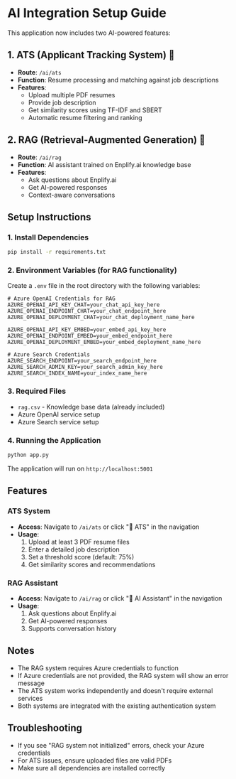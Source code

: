 # AI Integration Setup Guide

This application now includes two AI-powered features:

## 1. ATS (Applicant Tracking System) 🤖
- **Route**: `/ai/ats`
- **Function**: Resume processing and matching against job descriptions
- **Features**:
  - Upload multiple PDF resumes
  - Provide job description
  - Get similarity scores using TF-IDF and SBERT
  - Automatic resume filtering and ranking

## 2. RAG (Retrieval-Augmented Generation) 💬
- **Route**: `/ai/rag`
- **Function**: AI assistant trained on Enplify.ai knowledge base
- **Features**:
  - Ask questions about Enplify.ai
  - Get AI-powered responses
  - Context-aware conversations

## Setup Instructions

### 1. Install Dependencies
```bash
pip install -r requirements.txt
```

### 2. Environment Variables (for RAG functionality)
Create a `.env` file in the root directory with the following variables:

```env
# Azure OpenAI Credentials for RAG
AZURE_OPENAI_API_KEY_CHAT=your_chat_api_key_here
AZURE_OPENAI_ENDPOINT_CHAT=your_chat_endpoint_here
AZURE_OPENAI_DEPLOYMENT_CHAT=your_chat_deployment_name_here

AZURE_OPENAI_API_KEY_EMBED=your_embed_api_key_here
AZURE_OPENAI_ENDPOINT_EMBED=your_embed_endpoint_here
AZURE_OPENAI_DEPLOYMENT_EMBED=your_embed_deployment_name_here

# Azure Search Credentials
AZURE_SEARCH_ENDPOINT=your_search_endpoint_here
AZURE_SEARCH_ADMIN_KEY=your_search_admin_key_here
AZURE_SEARCH_INDEX_NAME=your_index_name_here
```

### 3. Required Files
- `rag.csv` - Knowledge base data (already included)
- Azure OpenAI service setup
- Azure Search service setup

### 4. Running the Application
```bash
python app.py
```

The application will run on `http://localhost:5001`

## Features

### ATS System
- **Access**: Navigate to `/ai/ats` or click "🤖 ATS" in the navigation
- **Usage**:
  1. Upload at least 3 PDF resume files
  2. Enter a detailed job description
  3. Set a threshold score (default: 75%)
  4. Get similarity scores and recommendations

### RAG Assistant
- **Access**: Navigate to `/ai/rag` or click "💬 AI Assistant" in the navigation
- **Usage**:
  1. Ask questions about Enplify.ai
  2. Get AI-powered responses
  3. Supports conversation history

## Notes
- The RAG system requires Azure credentials to function
- If Azure credentials are not provided, the RAG system will show an error message
- The ATS system works independently and doesn't require external services
- Both systems are integrated with the existing authentication system

## Troubleshooting
- If you see "RAG system not initialized" errors, check your Azure credentials
- For ATS issues, ensure uploaded files are valid PDFs
- Make sure all dependencies are installed correctly 